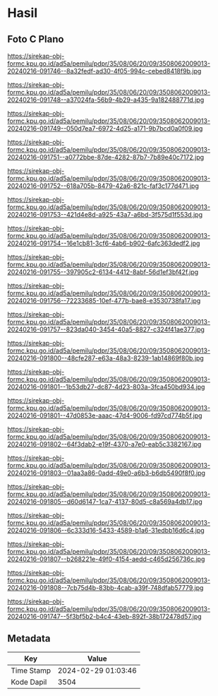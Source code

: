 # Hasil

## Foto C Plano

https://sirekap-obj-formc.kpu.go.id/ad5a/pemilu/pdpr/35/08/06/20/09/3508062009013-20240216-091746--8a32fedf-ad30-4f05-994c-cebed8418f9b.jpg

https://sirekap-obj-formc.kpu.go.id/ad5a/pemilu/pdpr/35/08/06/20/09/3508062009013-20240216-091748--a37024fa-56b9-4b29-a435-9a182488771d.jpg

https://sirekap-obj-formc.kpu.go.id/ad5a/pemilu/pdpr/35/08/06/20/09/3508062009013-20240216-091749--050d7ea7-6972-4d25-a171-9b7bcd0a0f09.jpg

https://sirekap-obj-formc.kpu.go.id/ad5a/pemilu/pdpr/35/08/06/20/09/3508062009013-20240216-091751--a0772bbe-87de-4282-87b7-7b89e40c7172.jpg

https://sirekap-obj-formc.kpu.go.id/ad5a/pemilu/pdpr/35/08/06/20/09/3508062009013-20240216-091752--618a705b-8479-42a6-821c-faf3c177d471.jpg

https://sirekap-obj-formc.kpu.go.id/ad5a/pemilu/pdpr/35/08/06/20/09/3508062009013-20240216-091753--421d4e8d-a925-43a7-a6bd-3f575d1f553d.jpg

https://sirekap-obj-formc.kpu.go.id/ad5a/pemilu/pdpr/35/08/06/20/09/3508062009013-20240216-091754--16e1cb81-3cf6-4ab6-b902-6afc363dedf2.jpg

https://sirekap-obj-formc.kpu.go.id/ad5a/pemilu/pdpr/35/08/06/20/09/3508062009013-20240216-091755--397905c2-6134-4412-8abf-56d1ef3bf42f.jpg

https://sirekap-obj-formc.kpu.go.id/ad5a/pemilu/pdpr/35/08/06/20/09/3508062009013-20240216-091756--72233685-10ef-477b-bae8-e3530738fa17.jpg

https://sirekap-obj-formc.kpu.go.id/ad5a/pemilu/pdpr/35/08/06/20/09/3508062009013-20240216-091757--823da040-3454-40a5-8827-c324f41ae377.jpg

https://sirekap-obj-formc.kpu.go.id/ad5a/pemilu/pdpr/35/08/06/20/09/3508062009013-20240216-091800--48cfe287-e63a-48a3-8239-1ab14869f80b.jpg

https://sirekap-obj-formc.kpu.go.id/ad5a/pemilu/pdpr/35/08/06/20/09/3508062009013-20240216-091801--1b53db27-dc87-4d23-803a-3fca450bd934.jpg

https://sirekap-obj-formc.kpu.go.id/ad5a/pemilu/pdpr/35/08/06/20/09/3508062009013-20240216-091801--47d0853e-aaac-47d4-9006-fd97cd774b5f.jpg

https://sirekap-obj-formc.kpu.go.id/ad5a/pemilu/pdpr/35/08/06/20/09/3508062009013-20240216-091802--64f3dab2-e19f-4370-a7e0-eab5c3382167.jpg

https://sirekap-obj-formc.kpu.go.id/ad5a/pemilu/pdpr/35/08/06/20/09/3508062009013-20240216-091803--01aa3a86-0add-49e0-a6b3-b6db5490f8f0.jpg

https://sirekap-obj-formc.kpu.go.id/ad5a/pemilu/pdpr/35/08/06/20/09/3508062009013-20240216-091805--d60d6147-1ca7-4137-80d5-c8a569a4db17.jpg

https://sirekap-obj-formc.kpu.go.id/ad5a/pemilu/pdpr/35/08/06/20/09/3508062009013-20240216-091806--6c333d16-5433-4589-b1a6-31edbb16d6c4.jpg

https://sirekap-obj-formc.kpu.go.id/ad5a/pemilu/pdpr/35/08/06/20/09/3508062009013-20240216-091807--b268221e-49f0-4154-aedd-c465d256736c.jpg

https://sirekap-obj-formc.kpu.go.id/ad5a/pemilu/pdpr/35/08/06/20/09/3508062009013-20240216-091808--7cb75d4b-83bb-4cab-a39f-748dfab57779.jpg

https://sirekap-obj-formc.kpu.go.id/ad5a/pemilu/pdpr/35/08/06/20/09/3508062009013-20240216-091747--5f3bf5b2-b4c4-43eb-892f-38b172478d57.jpg


## Metadata

| Key        | Value               |
| ---------- | ------------------- |
| Time Stamp | 2024-02-29 01:03:46 |
| Kode Dapil | 3504                |



